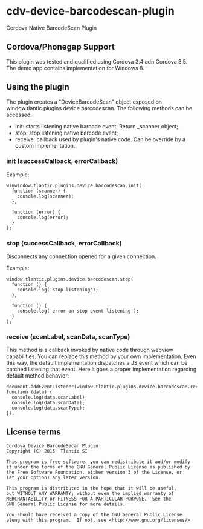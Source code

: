cdv-device-barcodescan-plugin
=================

Cordova Native BarcodeScan Plugin


## Cordova/Phonegap Support ##

This plugin was tested and qualified using Cordova 3.4 adn Cordova 3.5. The demo app contains implementation for  Windows 8.


## Using the plugin ##

The plugin creates a "DeviceBarcodeScan" object exposed on window.tlantic.plugins.device.barcodescan. The following methods can be accessed:

* init: starts listening native barcode event. Return _scanner object;
* stop: stop listening native barcode event;
* receive: callback used by plugin's native code. Can be override by a custom implementation.


### init (successCallback, errorCallback)

Example:

```
winwindow.tlantic.plugins.device.barcodescan.init(
  function (scanner) {
    console.log(scanner);  
  },

  function (error) {
    console.log(error);
  }
);
```

### stop (successCallback, errorCallback)

Disconnects any connection opened for a given connection.

Example:

```
window.tlantic.plugins.device.barcodescan.stop(
  function () {
    console.log('stop listening');  
  },

  function () {
    console.log('error on stop event listening');
  }
);
```


### receive (scanLabel, scanData, scanType)

This method is a callback invoked by native code through webview capabilities. You can replace this method by your own implementation. Even this way, the default implementation dispatches a JS event which can be catched listening that event. Here it goes a proper implementation regarding default method behavior:

```
document.addEventListener(window.tlantic.plugins.device.barcodescan.receiveHookName, function (data) {
  console.log(data.scanLabel);
  console.log(data.scanData);
  console.log(data.scanType);
});
```

## License terms

    Cordova Device BarcodeSecan Plugin
    Copyright (C) 2015  Tlantic SI

    This program is free software: you can redistribute it and/or modify
    it under the terms of the GNU General Public License as published by
    the Free Software Foundation, either version 3 of the License, or
    (at your option) any later version.

    This program is distributed in the hope that it will be useful,
    but WITHOUT ANY WARRANTY; without even the implied warranty of
    MERCHANTABILITY or FITNESS FOR A PARTICULAR PURPOSE.  See the
    GNU General Public License for more details.

    You should have received a copy of the GNU General Public License
    along with this program.  If not, see <http://www.gnu.org/licenses/>
